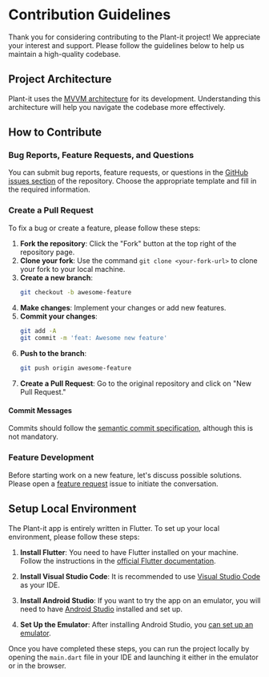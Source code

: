 # Contribution Guidelines

Thank you for considering contributing to the Plant-it project! We appreciate your interest and support. Please follow the guidelines below to help us maintain a high-quality codebase.

## Project Architecture

Plant-it uses the [MVVM architecture](https://docs.flutter.dev/app-architecture/guide#mvvm) for its development. Understanding this architecture will help you navigate the codebase more effectively.

## How to Contribute

### Bug Reports, Feature Requests, and Questions

You can submit bug reports, feature requests, or questions in the [GitHub issues section](https://github.com/MDeLuise/plant-it/issues/new/choose) of the repository. Choose the appropriate template and fill in the required information.

### Create a Pull Request

To fix a bug or create a feature, please follow these steps:

1. **Fork the repository**: Click the "Fork" button at the top right of the repository page.
2. **Clone your fork**: Use the command `git clone <your-fork-url>` to clone your fork to your local machine.
3. **Create a new branch**: 
   ```bash
   git checkout -b awesome-feature
   ```
4. **Make changes**: Implement your changes or add new features.
5. **Commit your changes**: 
   ```bash
   git add -A
   git commit -m 'feat: Awesome new feature'
   ```
6. **Push to the branch**: 
   ```bash
   git push origin awesome-feature
   ```
7. **Create a Pull Request**: Go to the original repository and click on "New Pull Request."

#### Commit Messages

Commits should follow the [semantic commit specification](https://www.conventionalcommits.org/en/v1.0.0/), although this is not mandatory.

### Feature Development

Before starting work on a new feature, let's discuss possible solutions. Please open a [feature request](https://github.com/MDeLuise/plant-it/issues/new?assignees=&labels=Status:+Created,Type:+Feature+Request&projects=&template=feature_request.yml) issue to initiate the conversation.

## Setup Local Environment

The Plant-it app is entirely written in Flutter. To set up your local environment, please follow these steps:

1. **Install Flutter**: You need to have Flutter installed on your machine. Follow the instructions in the [official Flutter documentation](https://docs.flutter.dev/get-started/install).

2. **Install Visual Studio Code**: It is recommended to use [Visual Studio Code](https://code.visualstudio.com/) as your IDE.

3. **Install Android Studio**: If you want to try the app on an emulator, you will need to have [Android Studio](https://developer.android.com/studio) installed and set up.

4. **Set Up the Emulator**: After installing Android Studio, you [can set up an emulator](https://developer.android.com/studio/run/managing-avds).

Once you have completed these steps, you can run the project locally by opening the `main.dart` file in your IDE and launching it either in the emulator or in the browser.

